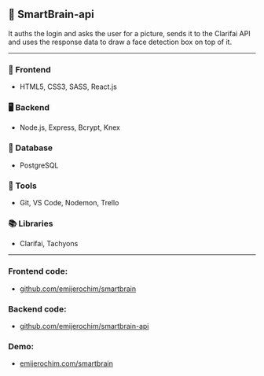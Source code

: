 ## 🧠 SmartBrain-api

It auths the login and asks the user for a picture, sends it to the Clarifai API and uses the response data to draw a face detection box on top of it.

_________________________

### 📱 Frontend
* HTML5, CSS3, SASS, React.js

### 🖥️ Backend
* Node.js, Express, Bcrypt, Knex

### 💾 Database
* PostgreSQL

### 🧰 Tools
* Git, VS Code, Nodemon, Trello

### 📚 Libraries
* Clarifai, Tachyons

________________

### Frontend code:
* [github.com/emijerochim/smartbrain](http://github.com/emijerochim/smartbrain)

### Backend code:
* [github.com/emijerochim/smartbrain-api](http://github.com/emijerochim/smartbrain-api)

### Demo:
* [emijerochim.com/smartbrain](http://emijerochim.com/smartbrain)
